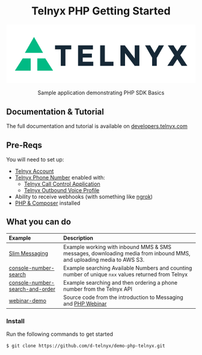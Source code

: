 <div align="center">

# Telnyx PHP Getting Started

![Telnyx](logo-dark.png)

Sample application demonstrating PHP SDK Basics

</div>

## Documentation & Tutorial

The full documentation and tutorial is available on [developers.telnyx.com](https://developers.telnyx.com/docs/v2/development/dev-env-setup?lang=dotnet&utm_source=referral&utm_medium=github_referral&utm_campaign=cross-site-link)

## Pre-Reqs

You will need to set up:

* [Telnyx Account](https://telnyx.com/sign-up?utm_source=referral&utm_medium=github_referral&utm_campaign=cross-site-link)
* [Telnyx Phone Number](https://portal.telnyx.com/#/app/numbers/my-numbers?utm_source=referral&utm_medium=github_referral&utm_campaign=cross-site-link) enabled with:
  * [Telnyx Call Control Application](https://portal.telnyx.com/#/app/call-control/applications?utm_source=referral&utm_medium=github_referral&utm_campaign=cross-site-link)
  * [Telnyx Outbound Voice Profile](https://portal.telnyx.com/#/app/outbound-profiles?utm_source=referral&utm_medium=github_referral&utm_campaign=cross-site-link)
* Ability to receive webhooks (with something like [ngrok](https://developers.telnyx.com/docs/v2/development/ngrok?utm_source=referral&utm_medium=github_referral&utm_campaign=cross-site-link))
* [PHP & Composer](https://developers.telnyx.com/docs/v2/development/dev-env-setup?lang=php&utm_source=referral&utm_medium=github_referral&utm_campaign=cross-site-link) installed

## What you can do

| Example                                        | Description                                                                                                         |
|:-----------------------------------------------|:--------------------------------------------------------------------------------------------------------------------|
| [Slim Messaging](slim-messaging)               | Example working with inbound MMS & SMS messages, downloading media from inbound MMS, and uploading media to AWS S3. |
| [console-number-search](console-number-search) | Example searching Available Numbers and counting number of unique `nxx` values returned from Telnyx                 |
| [console-number-search-and-order](console-number-search-and-order) | Example searching and then ordering a phone number from the Telnyx API |
| [webinar-demo](webinar-demo) | Source code from the introduction to Messaging and [PHP Webinar](https://telnyx.com/sms-php-webinar) |


### Install

Run the following commands to get started

```
$ git clone https://github.com/d-telnyx/demo-php-telnyx.git
```
